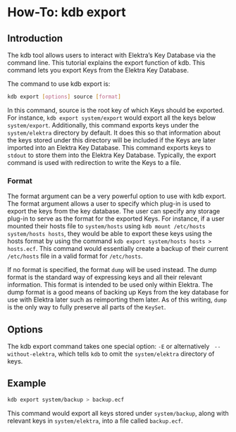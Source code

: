# How-To: kdb export

## Introduction

The kdb tool allows users to interact with Elektra’s Key Database via the command line.
This tutorial explains the export function of kdb. This command lets you export Keys from
the Elektra Key Database.

The command to use kdb export is:

```sh
kdb export [options] source [format]
```

In this command, source is the root key of which Keys should be exported. For
instance, `kdb export system/export` would export all the keys below
`system/export`. Additionally, this command exports keys under the `system/elektra`
directory by default. It does this so that information about the keys stored under
this directory will be included if the Keys are later imported into an Elektra Key
Database. This command exports keys to `stdout` to store them into the Elektra
Key Database. Typically, the export command is used with redirection to write the
Keys to a file.

### Format

The format argument can be a very powerful option to use with kdb export.
The format argument allows a user to specify which plug-in is used to export the
keys from the key database. The user can specify any storage plug-in to serve as the
format for the exported Keys. For instance, if a user mounted their hosts file to `system/hosts`
using `kdb mount /etc/hosts system/hosts hosts`, they would be able to export these keys using
the hosts format by using the command `kdb export system/hosts hosts > hosts.ecf`.
This command would essentially create a backup of their current `/etc/hosts` file in a valid format
for `/etc/hosts`.

If no format is specified, the format `dump` will be used instead. The dump format is the standard way
of expressing keys and all their relevant information. This format is intended to be used only within Elektra.
The dump format is a good means of backing up Keys from the key database for use with Elektra later
such as reimporting them later.  As of this writing, `dump` is the only way to fully preserve all parts of the
`KeySet`.

## Options

The kdb export command takes one special option: `-E` or alternatively ` --without-elektra`, which tells `kdb` to omit the `system/elektra` directory of keys.

## Example

```sh
kdb export system/backup > backup.ecf
```

This command would export all keys stored under `system/backup`, along with relevant keys in `system/elektra`, into a file called `backup.ecf`.
